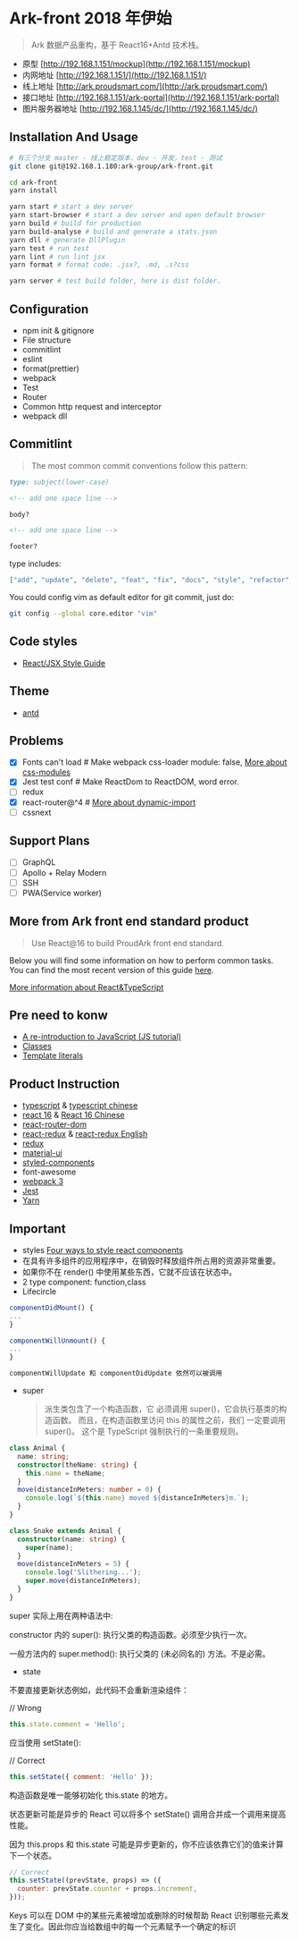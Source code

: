 # Ark-front 2018 年伊始

> Ark 数据产品重构，基于 React16+Antd 技术栈。

* 原型 [http://192.168.1.151/mockup](http://192.168.1.151/mockup)
* 内网地址 [http://192.168.1.151/](http://192.168.1.151/)
* 线上地址 [http://ark.proudsmart.com/](http://ark.proudsmart.com/)
* 接口地址 [http://192.168.1.151/ark-portal](http://192.168.1.151/ark-portal)
* 图片服务器地址 [http://192.168.1.145/dc/](http://192.168.1.145/dc/)

## Installation And Usage

```bash
# 有三个分支 master - 线上稳定版本，dev - 开发，test - 测试
git clone git@192.168.1.180:ark-group/ark-front.git

cd ark-front
yarn install

yarn start # start a dev server
yarn start-browser # start a dev server and open default browser
yarn build # build for production
yarn build-analyse # build and generate a stats.json
yarn dll # generate DllPlugin
yarn test # run test
yarn lint # run lint jsx
yarn format # format code: .jsx?, .md, .s?css

yarn server # test build folder, here is dist folder.
```

## Configuration

* npm init & gitignore
* File structure
* commitlint
* eslint
* format(prettier)
* webpack
* Test
* Router
* Common http request and interceptor
* webpack dll

## Commitlint

> The most common commit conventions follow this pattern:

```md
type: subject(lower-case)

<!-- add one space line -->

body?

<!-- add one space line -->

footer?
```

type includes:

```json
["add", "update", "delete", "feat", "fix", "docs", "style", "refactor", "test", "rever"]
```

You could config vim as default editor for git commit, just do:

```bash
git config --global core.editor "vim"
```

## Code styles

* [React/JSX Style Guide](https://github.com/airbnb/javascript/tree/master/react)

## Theme

* [antd](https://ant.design/)

## Problems

* [x] Fonts can't load # Make webpack css-loader module: false, [More about css-modules](https://github.com/css-modules/css-modules)
* [x] Jest test conf # Make ReactDom to ReactDOM, word error.
* [ ] redux
* [x] react-router@^4 # [More about dynamic-import](https://github.com/ReactTraining/react-router/blob/master/packages/react-router-dom/docs/guides/code-splitting.md)
* [ ] cssnext

## Support Plans

* [ ] GraphQL
* [ ] Apollo + Relay Modern
* [ ] SSH
* [ ] PWA(Service worker)

## More from Ark front end standard product

> Use React@16 to build ProudArk front end standard.

Below you will find some information on how to perform common tasks.<br>
You can find the most recent version of this guide [here](https://github.com/facebookincubator/create-react-app/blob/master/packages/react-scripts/template/README.md).

[More information about React&TypeScript](https://github.com/Microsoft/TypeScript-React-Starter#typescript-react-starter)

## Pre need to konw

* [A re-introduction to JavaScript (JS tutorial)](https://developer.mozilla.org/en-US/docs/Web/JavaScript/A_re-introduction_to_JavaScript)
* [Classes](https://developer.mozilla.org/en-US/docs/Web/JavaScript/Reference/Classes)
* [Template literals](https://developer.mozilla.org/en-US/docs/Web/JavaScript/Reference/Template_literals)

## Product Instruction

* [typescript](http://www.typescriptlang.org/) & [typescript chinese](https://www.tslang.cn/index.html)
* [react 16](https://reactjs.org/) & [React 16 Chinese](https://doc.react-china.org/)
* [react-router-dom](https://reacttraining.com/react-router/)
* [react-redux](http://cn.redux.js.org/docs/react-redux/) & [react-redux English](https://redux.js.org/docs/basics/UsageWithReact.html)
* [redux](https://redux.js.org/)
* [material-ui](https://material-ui-next.com/)
* [styled-components](https://www.styled-components.com/)
* font-awesome
* [webpack 3](https://webpack.js.org/)
* [Jest](https://facebook.github.io/jest/)
* [Yarn](https://yarnpkg.com/zh-Hans/)

## Important

* styles [Four ways to style react components](https://codeburst.io/4-four-ways-to-style-react-components-ac6f323da822)
* 在具有许多组件的应用程序中，在销毁时释放组件所占用的资源非常重要。
* 如果你不在 render() 中使用某些东西，它就不应该在状态中。
* 2 type component: function,class
* Lifecircle

```jsx
componentDidMount() {
...
}

componentWillUnmount() {
...
}

componentWillUpdate 和 componentDidUpdate 依然可以被调用
```

* super
  > 派生类包含了一个构造函数，它 必须调用 super()，它会执行基类的构造函数。 而且，在构造函数里访问 this 的属性之前，我们 一定要调用 super()。 这个是 TypeScript 强制执行的一条重要规则。

```ts
class Animal {
  name: string;
  constructor(theName: string) {
    this.name = theName;
  }
  move(distanceInMeters: number = 0) {
    console.log(`${this.name} moved ${distanceInMeters}m.`);
  }
}

class Snake extends Animal {
  constructor(name: string) {
    super(name);
  }
  move(distanceInMeters = 5) {
    console.log('Slithering...');
    super.move(distanceInMeters);
  }
}
```

super 实际上用在两种语法中:

constructor 内的 super(): 执行父类的构造函数。必须至少执行一次。

一般方法内的 super.method(): 执行父类的 (未必同名的) 方法。不是必需。

* state

不要直接更新状态例如，此代码不会重新渲染组件：

// Wrong

```jsx
this.state.comment = 'Hello';
```

应当使用 setState():

// Correct

```jsx
this.setState({ comment: 'Hello' });
```

构造函数是唯一能够初始化 this.state 的地方。

状态更新可能是异步的
React 可以将多个 setState() 调用合并成一个调用来提高性能。

因为 this.props 和 this.state 可能是异步更新的，你不应该依靠它们的值来计算下一个状态。

```jsx
// Correct
this.setState((prevState, props) => ({
  counter: prevState.counter + props.increment,
}));
```

Keys 可以在 DOM 中的某些元素被增加或删除的时候帮助 React 识别哪些元素发生了变化。因此你应当给数组中的每一个元素赋予一个确定的标识
